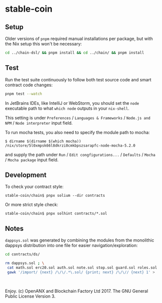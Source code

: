 # stable-coin

## Setup

Older versions of `pnpm` required manual installations per package,
but with the Nix setup this won't be necessary:

```bash
cd ../chain-dsl/ && pnpm install && cd ../chain/ && pnpm install
```

## Test

Run the test suite continuously to follow both test source code and
smart contract code changes:

```bash
pnpm test --watch
```

In JetBrains IDEs, like IntelliJ or WebStorm, you should set the `node`
executable path to what `which node` outputs in your `nix-shell`.

This setting is under `Preferences` / `Languages & Frameworks`
/ `Node.js and NPM` / `Node interpreter` input field.

To run mocha tests, you also need to specify the module path to mocha:

```
$ dirname $(dirname $(which mocha))
/nix/store/5l0xmpsk66l8dkrzi0cmkbpszsarapfc-node-mocha-5.2.0
```

and supply the path under `Run` / `Edit congfigurations...` / `Defaults`
/ `Mocha` / `Mocha package` input field.

## Development

To check your contract style:
```
stable-coin/chain$ pnpx solium --dir contracts
```

Or more strict style check:
```
stable-coin/chain$ pnpx solhint contracts/*.sol
```

## Notes

`dappsys.sol` was generated by combining the modules
from the monolithic dappsys distribution
into one file for easier navigation/exploration:

```bash
cd contracts/ds/

rm dappsys.sol ; \
 cat math.sol erc20.sol auth.sol note.sol stop.sol guard.sol roles.sol base.sol token.sol multivault.sol vault.sol exec.sol thing.sol | \
 gawk '/import/ {next} /\/\/.*\.sol/ {print; next} /\/\// {next} 1' > ../dappsys.sol 
```
<br />

Enjoy. (c) OpenANX and Blockchain Factory Ltd 2017. The GNU General Public License Version 3.

